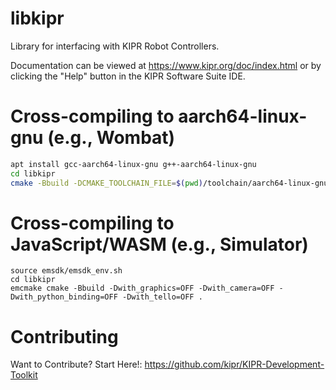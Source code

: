 # libkipr
Library for interfacing with KIPR Robot Controllers.

Documentation can be viewed at https://www.kipr.org/doc/index.html or by clicking the "Help" button in the KIPR Software Suite IDE.

# Cross-compiling to aarch64-linux-gnu (e.g., Wombat)

```bash
apt install gcc-aarch64-linux-gnu g++-aarch64-linux-gnu
cd libkipr
cmake -Bbuild -DCMAKE_TOOLCHAIN_FILE=$(pwd)/toolchain/aarch64-linux-gnu.cmake .
```

# Cross-compiling to JavaScript/WASM (e.g., Simulator)

```
source emsdk/emsdk_env.sh
cd libkipr
emcmake cmake -Bbuild -Dwith_graphics=OFF -Dwith_camera=OFF -Dwith_python_binding=OFF -Dwith_tello=OFF .
```

# Contributing

Want to Contribute? Start Here!:
https://github.com/kipr/KIPR-Development-Toolkit
